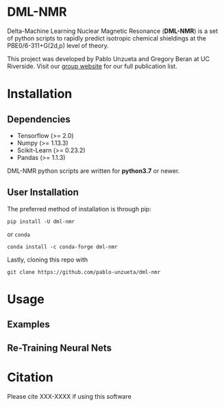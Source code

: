# DML-NMR
Delta-Machine Learning Nuclear Magnetic Resonance (**DML-NMR**) is a set of python scripts to rapidly predict isotropic chemical shieldings at the PBE0/6-311+G(2d,p) level of theory. 

This project was developed by Pablo Unzueta and Gregory Beran at UC Riverside. Visit our [group website](https://research.chem.ucr.edu/groups/beran/publications.html) for our full publication list.

# Installation

## Dependencies
* Tensorflow (>= 2.0)
* Numpy (>= 1.13.3)
* Scikit-Learn (>= 0.23.2)
* Pandas (>= 1.1.3)

DML-NMR python scripts are written for **python3.7** or newer.
## User Installation
The preferred method of installation is through pip:

    pip install -U dml-nmr

or `conda`

    conda install -c conda-forge dml-nmr

Lastly, cloning this repo with

    git clone https://github.com/pablo-unzueta/dml-nmr

# Usage 
## Examples

## Re-Training Neural Nets

# Citation
Please cite XXX-XXXX if using this software
